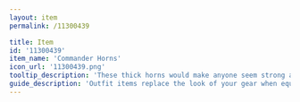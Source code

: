 ```yaml
---
layout: item
permalink: /11300439

title: Item
id: '11300439'
item_name: 'Commander Horns'
icon_url: '11300439.png'
tooltip_description: 'These thick horns would make anyone seem strong and determined.'
guide_description: 'Outfit items replace the look of your gear when equipped.'
---
```

